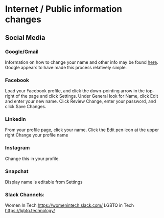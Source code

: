 # Internet / Public information changes
## Social Media
### Google/Gmail
Information on how to change your name and other info may be found [here](https://support.google.com/accounts/answer/27442?co=GENIE.Platform%3DDesktop&hl=en). Google appears to have made this process relatively simple.
### Facebook
Load your Facebook profile, and click the down-pointing arrow in the top-right of the page and click Settings.
Under General look for Name, click Edit and enter your new name.
Click Review Change, enter your password, and click Save Changes.
### Linkedin
From your profile page, click your name.
Click the Edit pen icon at the upper right
Change your profile name
### Instagram
Change this in your profile.
### Snapchat
Display name is editable from Settings
### Slack Channels:
Women In Tech https://womenintech.slack.com/
LGBTQ in Tech https://lgbtq.technology/
